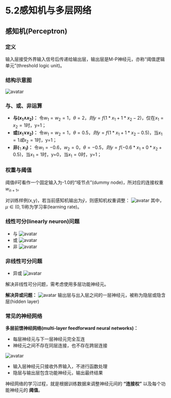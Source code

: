 # 5.2感知机与多层网络

## 感知机(Perceptron)

### 定义
输入层接受外界输入信号后传递给输出层，输出层是M-P神经元，亦称“阈值逻辑单元”(threshold logic unit)。

### 结构示意图
![avatar](\感知机.png)

### 与、或、非运算
* **与($x_1$∧$x_2$)：** 令$w_1=w_2=1，\theta=2，则y=f(1*x_1+1*x_2-2)$，仅在$x_1=x_2=1$时，y=1；
* **或($x_1$∨$x_2$)：** 令$w_1=w_2=1，\theta=0.5，则y=f(1*x_1+1*x_2-0.5)$，当$x_1=1或x_2=1$时，y=1；
* **非($┐x_1$)：** 令$w_1=-0.6，w_2=0，\theta=-0.5，则y=f(-0.6*x_1+0*x_2+0.5)$，当$x_1=1$时，y=0，当$x_1=0$时，y=1；

### 权重与阈值
阈值$\theta$可看作一个固定输入为-1.0的“哑节点”(dummy node)，所对应的连接权重$w_{n+1}$。

对训练样例(x,y)，若当前感知机输出为$\hat{y}$，则感知机权重调整：
![avatar](\权重.png)
其中，$\mu∈(0,1)$称为学习率(learning rate)。

### 线性可分(linearly neuron)问题
* 与
![avatar](\与.png)
* 或
![avatar](\或.png)
* 非
![avatar](\非.png)

### 非线性可分问题
* 异或
![avatar](\异或.png)

解决非线性可分问题，需考虑使用多层功能神经元。

**解决异或问题：**
![avatar](\解决异或问题的两层感知机.png)
输出层与出入层之间的一层神经元，被称为隐层或隐含层(hidden layer)


### 常见的神经网络
**多层前馈神经网络(multi-layer feedforward neural networks)：**
* 每层神经元与下一层神经元完全互连
* 神经元之间不存在同层连接，也不存在跨层连接

![avatar](\多层前馈神经网络.png)
* 输入层神经元只接收外界输入，不进行函数处理
* 隐层与输出层包含功能神经元，输出最终结果

神经网络的学习过程，就是根据训练数据来调整神经元间的 **“连接权”** 以及每个功能神经元的 **阈值**。